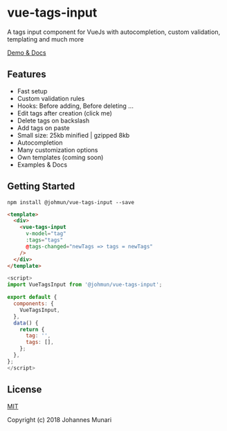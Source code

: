 # vue-tags-input

A tags input component for VueJs with autocompletion, custom validation, templating and much more

[Demo & Docs](http://www.vue-tags-input.com)

## Features

* Fast setup
* Custom validation rules
* Hooks: Before adding, Before deleting ...
* Edit tags after creation (click me)
* Delete tags on backslash
* Add tags on paste
* Small size: 25kb minified | gzipped 8kb
* Autocompletion
* Many customization options
* Own templates (coming soon)
* Examples & Docs

## Getting Started

`npm install @johmun/vue-tags-input --save`

```html
<template>
  <div>
    <vue-tags-input
      v-model="tag"
      :tags="tags"
      @tags-changed="newTags => tags = newTags"
    />
  </div>
</template>
```

```javascript
<script>
import VueTagsInput from '@johmun/vue-tags-input';

export default {
  components: {
    VueTagsInput,
  },
  data() {
    return {
      tag: '',
      tags: [],
    };
  },
};
</script>
```

## License

[MIT](https://opensource.org/licenses/MIT)

Copyright (c) 2018 Johannes Munari
